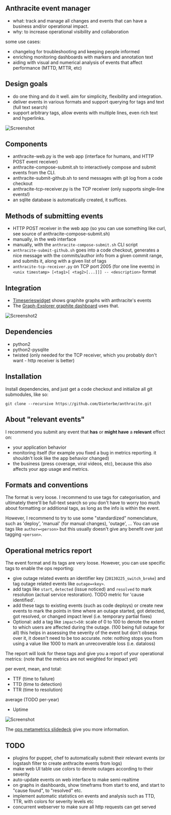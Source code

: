 ## Anthracite event manager ##

* what: track and manage all changes and events that can have a business and/or operational impact.
* why: to increase operational visibility and collaboration

some use cases:

* changelog for troubleshooting and keeping people informed
* enriching monitoring dashboards with markers and annotation text
* aiding with visual and numerical analysis of events that affect performance (MTTD, MTTR, etc)

## Design goals ##

* do one thing and do it well.  aim for simplicity, flexibility and integration.
* deliver events in various formats and support querying for tags and text (full text search)
* support arbitrary tags, allow events with multiple lines, even rich text and hyperlinks.

![Screenshot](https://raw.github.com/Dieterbe/anthracite/master/screenshots/screenshot.png)

## Components ##

* anthracite-web.py is the web app (interface for humans, and HTTP POST event receiver)
* anthracite-compose-submit.sh to interactively compose and submit events from the CLI.
* anthracite-submit-github.sh to send messages with git log from a code checkout
* anthracite-tcp-receiver.py is the TCP receiver (only supports single-line events!)
* an sqlite database is automatically created, it suffices.


## Methods of submitting events ##

* HTTP POST receiver in the web app (so you can use something like curl, see source of anthracite-compose-submit.sh)
* manually, in the web interface
* manually, with the `anthracite-compose-submit.sh` CLI script
* `anthracite-submit-github.sh` goes into a code checkout, generates a nice message with the commits/author info from a given
  commit range, and submits it, along with a given list of tags
* `anthracite-tcp-receiver.py` on TCP port 2005 (for one line events) in `<unix timestamp> [<tag1>[ <tag2>[...]]] -- <description>` format


## Integration ##

* [Timeserieswidget](https://github.com/Dieterbe/timeserieswidget) shows graphite graphs with anthracite's events
* The [Graph-Explorer graphite dashboard](https://github.com/Dieterbe/graph-explorer) uses that.

![Screenshot2](https://raw.github.com/Dieterbe/anthracite/master/screenshots/flot-annotated-event.png)

## Dependencies ##

* python2
* python2-pysqlite
* twisted (only needed for the TCP receiver, which you probably don't want - http receiver is better)


## Installation ##

Install dependencies, and just get a code checkout and initialize all git submodules, like so:

```
git clone --recursive https://github.com/Dieterbe/anthracite.git
```

## About "relevant events" ##

I recommend you submit any event that **has** or **might have** a **relevant** effect on:
* your application behavior
* monitoring itself (for example you fixed a bug in metrics reporting. it shouldn't look like the app behavior changed)
* the business (press coverage, viral videos, etc), because this also affects your app usage and metrics.


## Formats and conventions ##

The format is very loose.  I recommend to use tags for categorisation, and ultimately there'll be full-text search so you don't have to worry too much
about formatting or additional tags, as long as the info is within the event.

However, I recommend to try to use some "standardized" nomenclature, such as 'deploy', 'manual' (for manual changes), 'outage', ...
You can use tags like `author=<person>` but this usually doesn't give any benefit over just tagging `<person>`.


## Operational metrics report ##

The event format and its tags are very loose.  However, you can use specific tags to enable the ops reporting:

* give outage related events an identifier key (`20130225_switch_broke`) and tag outage related events like `outage=<key>`.
* add tags like `start`, `detected` (issue noticed) and `resolved` to mark resolution (actual service restoration). TODO metric for 'cause identified'.
* add these tags to existing events (such as code deploys) or create new events to mark the points in time where an outage started,
  got detected, got resolved, or changed impact level (i.e. temporary partial fixes)
* Optional: add a tag like `impact=50`: scale of 0 to 100 to denote the extent to which users are affected during the outage. (100 being full outage for all)
  this helps in assessing the severity of the event but don't obsess over it, it doesn't need to be too accurate.
  note: nothing stops you from using a value like 1000 to mark an unrecoverable loss (i.e. dataloss)

The report will look for these tags and give you a report of your operational metrics: (note that the metrics are not weighted for impact yet)

per event, mean, and total:

* TTF (time to failure)
* TTD (time to detection)
* TTR (time to resolution)

average (TODO per-year)
* Uptime

![Screenshot](https://raw.github.com/Dieterbe/anthracite/master/screenshots/screenshot-opsreport.png)

The [ops metametrics slidedeck](http://www.slideshare.net/jallspaw/ops-metametrics-the-currency-you-pay-for-change) give you more information.


## TODO ##

* plugins for puppet, chef to automatically submit their relevant events (or logstash filter to create anthracite events from logs)
* make web UI table use colors to denote outages according to their severity
* auto-update events on web interface to make semi-realtime
* on graphs in dashboards, show timeframs from start to end, and start to "cause found", to "resolved" etc.
* implement automatic statistics on events and analysis such as TTD, TTR, with colors for severity levels etc
* concurrent webserver to make sure all http requests can get served

